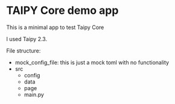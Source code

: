 # TAIPY Core demo app

This is a minimal app to test Taipy Core

I used Taipy 2.3.

File structure:

* mock_config_file: this is just a mock toml with no functionality
* src
    * config
    * data
    * page
    * main.py


